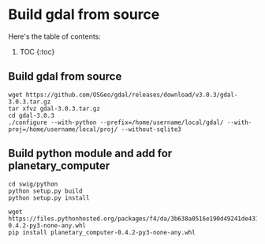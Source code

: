 # Build gdal from source

Here's the table of contents:

1. TOC
{:toc}

## Build gdal from source

```
wget https://github.com/OSGeo/gdal/releases/download/v3.0.3/gdal-3.0.3.tar.gz
tar xfvz gdal-3.0.3.tar.gz 
cd gdal-3.0.3
./configure --with-python --prefix=/home/username/local/gdal/ --with-proj=/home/username/local/proj/ --without-sqlite3
```

## Build python module and add for planetary_computer

```
cd swig/python
python setup.py build
python setup.py install

wget https://files.pythonhosted.org/packages/f4/da/3b638a0516e190d49241de4319b6e6747fb1b1f03fe59b86e118aef8c503/planetary_computer-0.4.2-py3-none-any.whl
pip install planetary_computer-0.4.2-py3-none-any.whl
```

